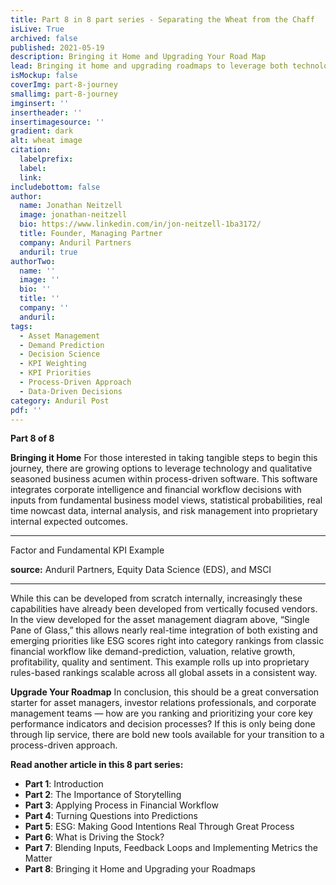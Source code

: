 ```yaml
---
title: Part 8 in 8 part series - Separating the Wheat from the Chaff
isLive: True
archived: false
published: 2021-05-19 
description: Bringing it Home and Upgrading Your Road Map
lead: Bringing it home and upgrading roadmaps to leverage both technology and qualitative-seasoned business acumen within process-driven software.
isMockup: false
coverImg: part-8-journey
smallimg: part-8-journey
imginsert: ''
insertheader: ''
insertimagesource: ''
gradient: dark
alt: wheat image
citation:
  labelprefix: 
  label: 
  link: 
includebottom: false
author: 
  name: Jonathan Neitzell
  image: jonathan-neitzell
  bio: https://www.linkedin.com/in/jon-neitzell-1ba3172/
  title: Founder, Managing Partner
  company: Anduril Partners
  anduril: true
authorTwo:
  name: ''
  image: ''
  bio: ''
  title: ''
  company: ''
  anduril:
tags: 
  - Asset Management
  - Demand Prediction
  - Decision Science
  - KPI Weighting
  - KPI Priorities
  - Process-Driven Approach
  - Data-Driven Decisions
category: Anduril Post
pdf: ''
---
```


**Part 8 of 8**

**Bringing it Home** 
For those interested in taking tangible steps to begin this journey, there are growing options to leverage technology and qualitative seasoned business acumen within process-driven software. This software integrates corporate intelligence and financial workflow decisions with inputs from fundamental business model views, statistical probabilities, real time nowcast data, internal analysis, and risk management into proprietary internal expected outcomes. 

<hr>
<p class="is-italic">Factor and Fundamental KPI Example</p>
<markdown-image title="" caption="" src="ap-score-vs-price"></markdown-image>
<p class="p--small is-italic"><strong>source:</strong> Anduril Partners, Equity Data Science (EDS), and MSCI</p>
<hr>

While this can be developed from scratch internally, increasingly these capabilities have already been developed from vertically focused vendors. In the view developed for the asset management diagram above, “Single Pane of Glass,” this allows nearly real-time integration of both existing and emerging priorities like ESG scores right into category rankings from classic financial workflow like demand-prediction, valuation, relative growth, profitability, quality and sentiment. This example rolls up into proprietary rules-based rankings scalable across all global assets in a consistent way. 

**Upgrade Your Roadmap** 
In conclusion, this should be a great conversation starter for asset managers, investor relations professionals, and corporate management teams — how are you ranking and prioritizing your core key performance indicators and decision processes? If this is only being done through lip service, there are bold new tools available for your transition to a process-driven approach.

**Read another article in this 8 part series:**

<ul>
<li><span><strong>Part 1</strong></span>: <nuxt-link to="/insights/separating-the-wheat-from-the-chaff-series-introduction">Introduction</nuxt-link></li>
<li><span><strong>Part 2</strong></span>: <nuxt-link to="/insights/separating-the-wheat-from-the-chaff-series-the-importance-of-storytelling">The Importance of Storytelling</nuxt-link></li>
<li><span><strong>Part 3</strong></span>: <nuxt-link to="/insights/separating-the-wheat-from-the-chaff-series-financial-workflow">Applying Process in Financial Workflow</nuxt-link></li>
<li><span><strong>Part 4</strong></span>: <nuxt-link to="/insights/separating-the-wheat-from-the-chaff-series-questions-into-predictions">Turning Questions into Predictions</nuxt-link></li>
<li><span><strong>Part 5</strong></span>: <nuxt-link to="/insights/separating-the-wheat-from-the-chaff-series-ESG-making-good-intentions-real-through-great-process">ESG: Making Good Intentions Real Through Great Process</nuxt-link></li></li>
<li><span><strong>Part 6</strong></span>: <nuxt-link to="/insights/separating-the-wheat-from-the-chaff-series-what-is-driving-the-stock">What is Driving the Stock?</nuxt-link></li></li>
<li><span><strong>Part 7</strong></span>: <nuxt-link to="/insights/separating-the-wheat-from-the-chaff-series-blending-inputs-and-feedback-loops">Blending Inputs, Feedback Loops and Implementing Metrics the Matter</nuxt-link></li></li>
<li><span><strong>Part 8</strong></span>: <nuxt-link to="/insights/separating-the-wheat-from-the-chaff-series-upgrading-your-roadmap">Bringing it Home and Upgrading your Roadmaps</nuxt-link></li></li>
</ul>

